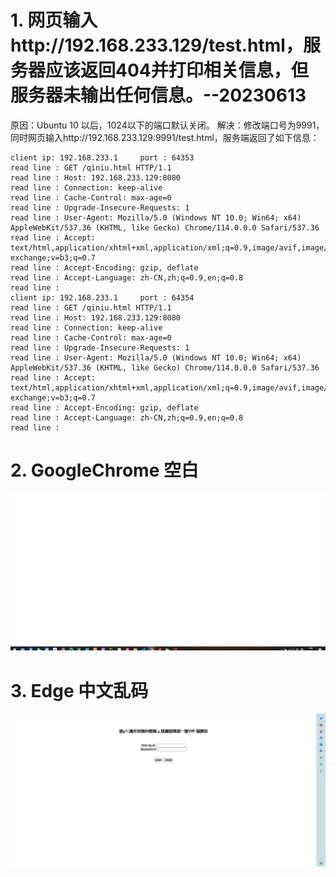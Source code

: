 # 1. 网页输入http://192.168.233.129/test.html，服务器应该返回404并打印相关信息，但服务器未输出任何信息。--20230613

原因：Ubuntu 10 以后，1024以下的端口默认关闭。
解决：修改端口号为9991，同时网页输入http://192.168.233.129:9991/test.html，服务端返回了如下信息：

```
client ip: 192.168.233.1	 port : 64353
read line : GET /qiniu.html HTTP/1.1
read line : Host: 192.168.233.129:8080
read line : Connection: keep-alive
read line : Cache-Control: max-age=0
read line : Upgrade-Insecure-Requests: 1
read line : User-Agent: Mozilla/5.0 (Windows NT 10.0; Win64; x64) AppleWebKit/537.36 (KHTML, like Gecko) Chrome/114.0.0.0 Safari/537.36
read line : Accept: text/html,application/xhtml+xml,application/xml;q=0.9,image/avif,image/webp,image/apng,*/*;q=0.8,application/signed-exchange;v=b3;q=0.7
read line : Accept-Encoding: gzip, deflate
read line : Accept-Language: zh-CN,zh;q=0.9,en;q=0.8
read line : 
client ip: 192.168.233.1	 port : 64354
read line : GET /qiniu.html HTTP/1.1
read line : Host: 192.168.233.129:8080
read line : Connection: keep-alive
read line : Cache-Control: max-age=0
read line : Upgrade-Insecure-Requests: 1
read line : User-Agent: Mozilla/5.0 (Windows NT 10.0; Win64; x64) AppleWebKit/537.36 (KHTML, like Gecko) Chrome/114.0.0.0 Safari/537.36
read line : Accept: text/html,application/xhtml+xml,application/xml;q=0.9,image/avif,image/webp,image/apng,*/*;q=0.8,application/signed-exchange;v=b3;q=0.7
read line : Accept-Encoding: gzip, deflate
read line : Accept-Language: zh-CN,zh;q=0.9,en;q=0.8
read line : 
```
# 2. GoogleChrome 空白

![](Bug/bug1_GoogleChrome空白.jpg)

# 3. Edge 中文乱码

![](Bug/bug2_Edge乱码.jpg)